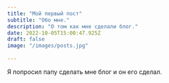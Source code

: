 ```yaml
---
title: "Мой первый пост"
subtitle: "Обо мне."
description: "О том как мне сделали блог."
date: 2022-10-05T15:00:47.925Z
draft: false
image: "/images/posts.jpg"
  
---
```

Я﻿ попросил папу сделать мне блог и он его сделал.
